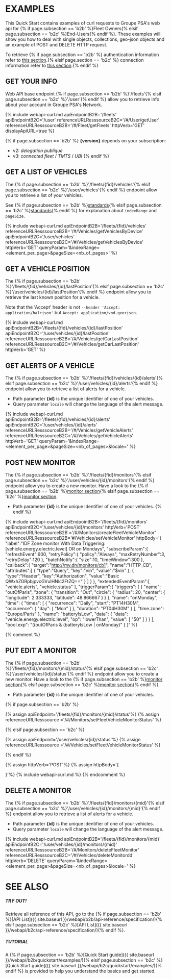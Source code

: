 # EXAMPLES

This Quick Start contains examples of curl requests to Groupe PSA's web api for {% if page.subsection == 'b2b' %}Fleet Owners{% elsif page.subsection == 'b2c' %}End-Users{% endif %}. These examples will show you how to deal with single objects, collections, geo-json objects and an example of POST and DELETE HTTP request.

To retrieve {% if page.subsection == 'b2b' %} authentication information refer to [this section]({{site.baseurl}}/webapi/b2b/quickstart/authentication).{% elsif page.section == 'b2c' %} connection information refer to [this section]({{site.baseurl}}/webapi/b2c/quickstart/connect).{% endif %}


## GET YOUR INFO

<div class="toto">
</div>

   Web API base endpoint {% if page.subsection == 'b2b' %}'/fleets'{% elsif page.subsection == 'b2c' %}'/user'{% endif %} allow you to retrieve info about your account in Groupe PSA's Network.

   {% include webapi-curl.md apiEndpointB2B='/fleets' apiEndpointB2C='/user' referenceURLResssourceB2C='/#/User/getUser' referenceURLResssourceB2B='/#/Fleet/getFleets' httpVerb='GET' displayApiURL=true %}

   {% if page.subsection == 'b2b' %} 
   **{version}** depends on your subscription:
   - v2: *delegation publique*
   - v3: *connected fleet* / *TMTS* / *UBI*
   {% endif %}


## GET A LIST OF VEHICLES


The {% if page.subsection == 'b2b' %}'/fleets/{fid}/vehicles'{% elsif page.subsection == 'b2c' %}'/user/vehicles'{% endif %} endpoint allow you to retrieve a list of your vehicles. 

See {% if page.subsection == 'b2b' %}[standards]({{site.baseurl}}/webapi/b2b/overview/standards#pagination){% elsif page.subsection == 'b2c' %}[standards]({{site.baseurl}}/webapi/b2c/overview/standards#pagination){% endif %} for explanation about `indexRange` and `pageSize`.

{% include webapi-curl.md apiEndpointB2B='/fleets/{fid}/vehicles'  referenceURLResssourceB2B='/#/Vehicles/getVehiclesByDevice' apiEndpointB2C='/user/vehicles' referenceURLResssourceB2C='/#/Vehicles/getVehiclesByDevice' httpVerb='GET' queryParam='&indexRange=<element_per_page>&pageSize=<nb_of_pages>' %}


## GET A VEHICLE POSITION


The {% if page.subsection == 'b2b' %}'/fleets/{fid}/vehicles/{id}/lastPosition'{% elsif page.subsection == 'b2c' %}'/user/vehicles/{id}/lastPosition'{% endif %} endpoint allow you to retrieve the last known position for a vehicle.

Note that the 'Accept' header is not `--header 'Accept: application/hal+json'` but `Accept: application/vnd.geo+json`.

{% include webapi-curl.md apiEndpointB2B='/fleets/{fid}/vehicles/{id}/lastPosition' apiEndpointB2C='/user/vehicles/{id}/lastPosition' referenceURLResssourceB2B='/#/Vehicles/getCarLastPosition' referenceURLResssourceB2C='/#/Vehicles/getCarLastPosition' httpVerb='GET' %}


## GET ALERTS OF A VEHICLE


The {% if page.subsection == 'b2b' %}'/fleets/{fid}/vehicles/{id}/alerts'{% elsif page.subsection == 'b2c' %}'/user/vehicles/{id}/alerts'{% endif %} endpoint allow you to retrieve a list of alerts for a vehicle.
- Path parameter **{id}** is the unique identifier of one of your vehicles. 
- Query parameter `locale` will change the language of the alert message.

{% include webapi-curl.md apiEndpointB2B='/fleets/{fid}/vehicles/{id}/alerts' apiEndpointB2C='/user/vehicles/{id}/alerts' referenceURLResssourceB2B='/#/Vehicles/getVehicleAlerts' referenceURLResssourceB2C='/#/Vehicles/getVehicleAlerts' httpVerb='GET' queryParam='&indexRange=<element_per_page>&pageSize=<nb_of_pages>&locale=<language>' %}


## POST NEW MONITOR


The {% if page.subsection == 'b2b' %}'/fleets/{fid}/monitors'{% elsif page.subsection == 'b2c' %}'/user/vehicles/{id}/monitors'{% endif %} endpoint allow you to create a new monitor. Have a look to the {% if page.subsection == 'b2b' %}[monitor section]({{site.baseurl}}/webapi/b2b/monitor/about){% elsif page.subsection == 'b2c' %}[monitor section]({{site.baseurl}}/webapi/b2c/monitor/about).
- Path parameter **{id}** is the unique identifier of one of your vehicles.
{% endif %} 

{% include webapi-curl.md apiEndpointB2B='/fleets/{fid}/monitors' apiEndpointB2C='/user/vehicles/{id}/monitors' httpVerb='POST' referenceURLResssourceB2B ='/#/Monitors/createFleetVehicleMonitor' referenceURLResssourceB2B='#/Vehicles/setVehicleMonitor' httpBody='{
   "label":"IDF Zone monitor With Data Triggering:[vehicle.energy.electric.level] OR on Mondays",
   "subscribeParam":{
      "refreshEvent":600,
      "retryPolicy":{
         "policy":"Always",
         "maxRetryNumber":3,
         "retryDelay":120
      },
      "batchNotify":{
         "size":10,
         "timeWindow":300
      },
      "callback":{
         "target":"http://my.dn/monitors/cb1",
         "name":"HTTP_CB",
         "attributes":[
            {
               "type":"Query",
               "key":"vin",
               "value":"$vin"
            },
            {
               "type":"Header",
               "key":"Authorization",
               "value":"Basic QWxhZGRpbjpvcGVuIHNlc2FtZQ=="
            }
         ]
      }
   },
   "extendedEventParam":[
      "vehicle.alerts",
      "vehicle.status"
   ],
   "triggerParam":{
      "triggers": [
      {
         "name": "outOfParis",
         "zone": {
            "transition": "Out",
            "circle": {
               "radius": 20,
               "center": {
               "longitude": 2.333333,
               "latitude": 48.866667
               }
            }
         },
         "name": "onMonday",
         "time": {
            "times": [
               {
               "recurrence": "Daily",
               "start": "PT14H30M",
               "occurence": {
                  "day": [
                     "Mon"
                  ]
               },
               "duration": "PT04H30M"
             }
            ],
            "time.zone": "Europe/Paris"
         },
         "name": "batteryIsLow",
         "data": {
          "data": "vehicle.energy.electric.level",
          "op": "lowerThan",
          "value": [
            "50"
            ]
        }
      }
    ],
    "bool.exp": "((outOfParis & (batteryIsLow | onMonday)"
  }
}' %}

{% comment %} 
## PUT EDIT A MONITOR

The {% if page.subsection == 'b2b' %}'/fleets/{fid}/monitors/{mid}/status'{% elsif page.subsection == 'b2c' %}'/user/vehicles/{id}/status'{% endif %} endpoint allow you to create a new monitor. Have a look to the {% if page.subsection == 'b2b' %}[monitor section]({{site.baseurl}}/webapi/b2b/monitor/about){% elsif page.subsection == 'b2c' %}[monitor section]({{site.baseurl}}/webapi/b2c/monitor/about){% endif %}.
- Path parameter **{id}** is the unique identifier of one of your vehicles. 

{% if page.subsection == 'b2b' %}

{% assign apiEndpoint='/fleets/{fid}/monitors/{mid}/status'%}
{% assign referenceURLResssource ='/#/Monitors/setFleetVehicleMonitorStatus' %}

{% elsif page.subsection == 'b2c' %}

{% assign apiEndpoint='/user/vehicles/{id}/status'%}
{% assign referenceURLResssource ='/#/Vehicles/setFleetVehicleMonitorStatus' %}

{% endif %}

{% assign httpVerb='POST'%}
{% assign httpBody='{

}'%}
{% include webapi-curl.md %}
{% endcomment %}


## DELETE A MONITOR


The {% if page.subsection == 'b2b' %}'/fleets/{fid}/monitors/{mid}'{% elsif page.subsection == 'b2c' %}'/user/vehicles/{id}/monitors/{mid}'{% endif %} endpoint allow you to retrieve a list of alerts for a vehicle.
- Path parameter **{id}** is the unique identifier of one of your vehicles. 
- Query parameter `locale` will change the language of the alert message.

{% include webapi-curl.md apiEndpointB2B='/fleets/{fid}/monitors/{mid}' apiEndpointB2C='/user/vehicles/{id}/monitors/{mid}' referenceURLResssourceB2B='/#/Monitors/deleteFleetMonitor' referenceURLResssourceB2C='/#/Vehicles/deleteMonitordd' httpVerb='DELETE' queryParam='&indexRange=<element_per_page>&pageSize=<nb_of_pages>&locale=<language>' %}


# SEE ALSO

##### TRY OUT!

Retrieve all reference of this API, go to the {% if page.subsection == 'b2b' %}[API List]({{ site.baseurl }}/webapi/b2b/api-reference/specification/){% elsif page.subsection == 'b2c' %}[API List]({{ site.baseurl }}/webapi/b2c/api-reference/specification/){% endif %}.


##### TUTORIAL

A  {% if page.subsection == 'b2b' %}[Quick Start guide]({{ site.baseurl }}/webapi/b2b/quickstart/examples/){% elsif page.subsection == 'b2c' %}[Quick Start guide]({{ site.baseurl }}/webapi/b2c/quickstart/examples/){% endif %} is provided to help you understand the basics and get started.
